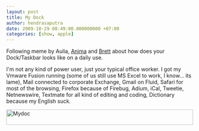 ```yaml
---
layout: post
title: My Dock
author: hendrasaputra
date: 2009-10-29 08:49:00.000000000 +07:00
categories: [show, apple]
---
```

Following meme by <a target="_blank">Aulia</a>, <a href="http://anima.dudut.com/archives/whats-your-dock-look-like.html" target="_blank">Anima</a>&nbsp;and <a href="http://spruiked.posterous.com/what-does-your-dock-or-task-bar-look-like" target="_blank">Brett</a>&nbsp;about how does your Dock/Taskbar looks like on a daily use. 

I'm not any kind of power user, just your typical office worker. I got my Vmware Fusion running (some of us still use MS Excel to work, I know... its lame), Mail connected to corporate Exchange, Gmail on Fluid, Safari for most of the browsing, Firefox because of Firebug, Adium, iCal, Tweetie, Netnewswire, Textmate for all kind of editing and coding, Dictionary because my English suck.
  
<img alt="Mydoc" height="41" src="http://gilagiback.files.wordpress.com/2009/10/mydoc1.png?w=300" width="497" />
